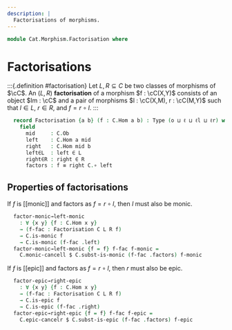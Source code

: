 ```yaml
---
description: |
  Factorisations of morphisms.
---
```

<!--
```agda
open import Cat.Morphism.Class
open import Cat.Prelude

import Cat.Reasoning
```
-->
```agda
module Cat.Morphism.Factorisation where
```

# Factorisations

<!--
```agda
module _
  {o ℓ ℓl ℓr}
  (C : Precategory o ℓ)
  (L : Arrows C ℓl)
  (R : Arrows C ℓr)
  where
  private module C = Cat.Reasoning C
```
-->

:::{.definition #factorisation}
Let $L, R \subseteq C$ be two classes of morphisms of $\cC$.
An $(L,R)$ **factorisation** of a morphism $f : \cC(X,Y)$ consists
of an object $Im : \cC$ and a pair of morphisms $l : \cC(X,M), r : \cC(M,Y)$
such that $l \in L$, $r \in R$, and $f = r \circ l$.
:::

```agda
  record Factorisation {a b} (f : C.Hom a b) : Type (o ⊔ ℓ ⊔ ℓl ⊔ ℓr) where
    field
      mid     : C.Ob
      left    : C.Hom a mid
      right   : C.Hom mid b
      left∈L  : left ∈ L
      right∈R : right ∈ R
      factors : f ≡ right C.∘ left
```

<!--
```agda
module _
  {o ℓ ℓl ℓr}
  {C : Precategory o ℓ}
  {L : Arrows C ℓl}
  {R : Arrows C ℓr}
  where
  private module C = Cat.Reasoning C
  open Factorisation
```
-->


## Properties of factorisations

If $f$ is [[monic]] and factors as $f = r \circ l$, then $l$ must also be
monic.

```agda
  factor-monic→left-monic
    : ∀ {x y} {f : C.Hom x y}
    → (f-fac : Factorisation C L R f)
    → C.is-monic f
    → C.is-monic (f-fac .left)
  factor-monic→left-monic {f = f} f-fac f-monic =
    C.monic-cancell $ C.subst-is-monic (f-fac .factors) f-monic
```

If $f$ is [[epic]] and factors as $f = r \circ l$, then $r$ must also be
epic.

```agda
  factor-epic→right-epic
    : ∀ {x y} {f : C.Hom x y}
    → (f-fac : Factorisation C L R f)
    → C.is-epic f
    → C.is-epic (f-fac .right)
  factor-epic→right-epic {f = f} f-fac f-epic =
    C.epic-cancelr $ C.subst-is-epic (f-fac .factors) f-epic
```
